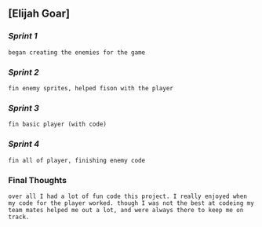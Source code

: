 ## [Elijah Goar]

### *Sprint 1*
	began creating the enemies for the game
### *Sprint 2*
	fin enemy sprites, helped fison with the player
### *Sprint 3*
	fin basic player (with code)
### *Sprint 4*
	fin all of player, finishing enemy code
### **Final Thoughts**
	over all I had a lot of fun code this project. I really enjoyed when my code for the player worked. though I was not the best at codeing my team mates helped me out a lot, and were always there to keep me on track.
